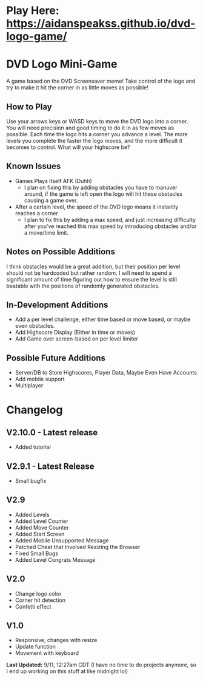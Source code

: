 # Play Here: https://aidanspeakss.github.io/dvd-logo-game/

# DVD Logo Mini-Game
A game based on the DVD Screensaver meme! Take control of the logo and try to make it hit the corner in as little moves as possible!

## How to Play   
Use your arrows keys or WASD keys to move the DVD logo into a corner. You will need precision and good timing to do it in as few moves as possible. Each time the logo hits a corner you advance a level. The more levels you complete the faster the logo moves, and the more difficult it becomes to control. What will your highscore be?

## Known Issues  
- Games Plays Itself AFK (Duhh)   
  - I plan on fixing this by adding obstacles you have to manuver around, if the game is left open the logo will hit these obstacles causing a game over.  
- After a certain level, the speed of the DVD logo means it instantly reaches a corner  
  - I plan to fix this by adding a max speed, and just increasing difficulty after you've reached this max speed by introducing obstacles and/or a move/time limit.  
  
## Notes on Possible Additions  
I think obstacles would be a great addition, but their position per level should not be hardcoded but rather random. I will need to spend a significant amount of time figuring out how to ensure the level is still beatable with the positions of randomly generated obstacles.  

## In-Development Additions  
- Add a per level challenge, either time based or move based, or maybe even obstacles.
- Add Highscore Display (Either in time or moves)
- Add Game over screen-based on per level limiter

## Possible Future Additions  
- Server/DB to Store Highscores, Player Data, Maybe Even Have Accounts
- Add mobile support
- Multiplayer


# Changelog  
## V2.10.0 - Latest release
- Added tutorial

## V2.9.1 - Latest Release
- Small bugfix

## V2.9
- Added Levels
- Added Level Counter
- Added Move Counter
- Added Start Screen
- Added Mobile Unsupported Message
- Patched Cheat that Involved Resizing the Browser
- Fixed Small Bugs
- Added Level Congrats Message

## V2.0
- Change logo color
- Corner hit detection
- Confetti effect

## V1.0
- Responsive, changes with resize
- Update function
- Movement with keyboard


**Last Updated:** 9/11, 12:27am CDT (I have no time to do projects anymore, so I end up working on this stuff at like midnight lol)
